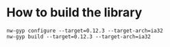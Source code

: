 # How to build the library

```shell
nw-gyp configure --target=0.12.3 --target-arch=ia32
nw-gyp build --target=0.12.3 --target-arch=ia32
```
